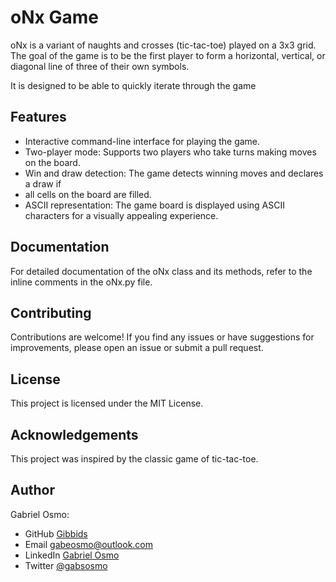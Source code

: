 # oNx Game

oNx is a variant of naughts and crosses (tic-tac-toe) played on a 3x3 grid. The
goal of the game is to be the first player to form a horizontal, vertical, or
diagonal line of three of their own symbols.

It is designed to be able to quickly iterate through the game

## Features

- Interactive command-line interface for playing the game.
- Two-player mode: Supports two players who take turns making moves on the board.
- Win and draw detection: The game detects winning moves and declares a draw if 
- all cells on the board are filled.
- ASCII representation: The game board is displayed using ASCII characters for a 
visually appealing experience.

## Documentation

For detailed documentation of the oNx class and its methods, refer to the inline 
comments in the oNx.py file.

## Contributing

Contributions are welcome! If you find any issues or have suggestions for 
improvements, please open an issue or submit a pull request.

## License

This project is licensed under the MIT License.

## Acknowledgements

This project was inspired by the classic game of tic-tac-toe.

## Author

Gabriel Osmo:

- GitHub [Gibbids](https://github.com/gibbids)
- Email [gabeosmo@outlook.com](mailto:gabeosmo@outlook.com)
- LinkedIn [Gabriel Osmo](www.linkedin.com/in/gabeosmo/)
- Twitter [@gabsosmo](https://twitter.com/gabsosmo)
